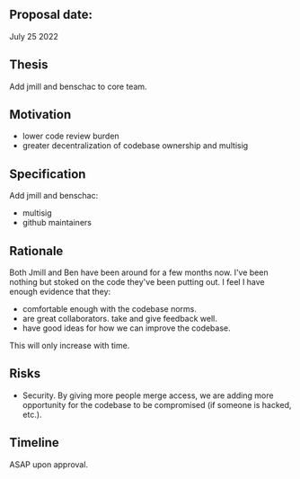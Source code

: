 ## Proposal date:
July 25 2022

## Thesis
Add jmill and benschac to core team.

## Motivation
- lower code review burden
- greater decentralization of codebase ownership and multisig

## Specification

Add jmill and benschac:
- multisig
- github maintainers

## Rationale

Both Jmill and Ben have been around for a few months now. I've been nothing but stoked on the code they've been putting out. I feel I have enough evidence that they:
- comfortable enough with the codebase norms.
- are great collaborators. take and give feedback well.
- have good ideas for how we can improve the codebase.

This will only increase with time.

## Risks
- Security. By giving more people merge access, we are adding more opportunity for the codebase to be compromised (if someone is hacked, etc.).

## Timeline
ASAP upon approval.
